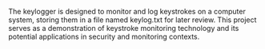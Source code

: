  The keylogger is designed to monitor and log keystrokes on a computer system, storing them in a file named keylog.txt for later review. This project serves as a demonstration of keystroke
 monitoring technology and its potential applications in security and monitoring contexts.
